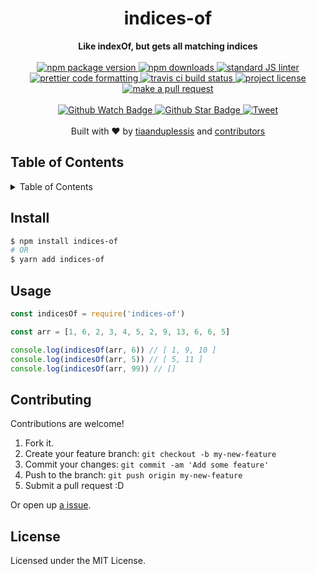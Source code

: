 
<h1 align="center">indices-of</h1>
<div align="center">
  <strong>Like indexOf, but gets all matching indices</strong>
</div>
<br>
<div align="center">
  <a href="https://npmjs.org/package/indices-of">
    <img src="https://img.shields.io/npm/v/indices-of.svg?style=flat-square" alt="npm package version" />
  </a>
  <a href="https://npmjs.org/package/indices-of">
  <img src="https://img.shields.io/npm/dm/indices-of.svg?style=flat-square" alt="npm downloads" />
  </a>
  <a href="https://github.com/feross/standard">
    <img src="https://img.shields.io/badge/code%20style-standard-brightgreen.svg?style=flat-square" alt="standard JS linter" />
  </a>
  <a href="https://github.com/prettier/prettier">
    <img src="https://img.shields.io/badge/styled_with-prettier-ff69b4.svg?style=flat-square" alt="prettier code formatting" />
  </a>
  <a href="https://travis-ci.org/tiaanduplessis/indices-of">
    <img src="https://img.shields.io/travis/tiaanduplessis/indices-of.svg?style=flat-square" alt="travis ci build status" />
  </a>
  <a href="https://github.com/tiaanduplessis/indices-of/blob/master/LICENSE">
    <img src="https://img.shields.io/npm/l/indices-of.svg?style=flat-square" alt="project license" />
  </a>
  <a href="http://makeapullrequest.com">
    <img src="https://img.shields.io/badge/PRs-welcome-brightgreen.svg?style=flat-square" alt="make a pull request" />
  </a>
</div>
<br>
<div align="center">
  <a href="https://github.com/tiaanduplessis/indices-of/watchers">
    <img src="https://img.shields.io/github/watchers/tiaanduplessis/indices-of.svg?style=social" alt="Github Watch Badge" />
  </a>
  <a href="https://github.com/tiaanduplessis/indices-of/stargazers">
    <img src="https://img.shields.io/github/stars/tiaanduplessis/indices-of.svg?style=social" alt="Github Star Badge" />
  </a>
  <a href="https://twitter.com/intent/tweet?text=Check%20out%20indices-of!%20https://github.com/tiaanduplessis/indices-of%20%F0%9F%91%8D">
    <img src="https://img.shields.io/twitter/url/https/github.com/tiaanduplessis/indices-of.svg?style=social" alt="Tweet" />
  </a>
</div>
<br>
<div align="center">
  Built with ❤︎ by <a href="https://github.com/tiaanduplessis">tiaanduplessis</a> and <a href="https://github.com/tiaanduplessis/indices-of/contributors">contributors</a>
</div>

<h2>Table of Contents</h2>
<details>
  <summary>Table of Contents</summary>
  <li><a href="#install">Install</a></li>
  <li><a href="#usage">Usage</a></li>
  <li><a href="#contribute">Contribute</a></li>
  <li><a href="#license">License</a></li>
</details>

## Install

```sh
$ npm install indices-of
# OR
$ yarn add indices-of
```

## Usage

```js
const indicesOf = require('indices-of')

const arr = [1, 6, 2, 3, 4, 5, 2, 9, 13, 6, 6, 5]

console.log(indicesOf(arr, 6)) // [ 1, 9, 10 ]
console.log(indicesOf(arr, 5)) // [ 5, 11 ]
console.log(indicesOf(arr, 99)) // []
```

## Contributing

Contributions are welcome!

1. Fork it.
2. Create your feature branch: `git checkout -b my-new-feature`
3. Commit your changes: `git commit -am 'Add some feature'`
4. Push to the branch: `git push origin my-new-feature`
5. Submit a pull request :D

Or open up [a issue](https://github.com/tiaanduplessis/indices-of/issues).

## License

Licensed under the MIT License.
